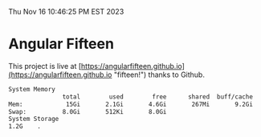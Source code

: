 Thu Nov 16 10:46:25 PM EST 2023

# Angular Fifteen


This project is live at [https://angularfifteen.github.io](https://angularfifteen.github.io "fifteen!") thanks to Github.

```bash
System Memory
               total        used        free      shared  buff/cache   available
Mem:            15Gi       2.1Gi       4.6Gi       267Mi       9.2Gi        13Gi
Swap:          8.0Gi       512Ki       8.0Gi
System Storage
1.2G	.

